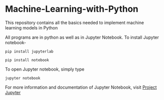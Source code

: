 # Machine-Learning-with-Python
This repository contains all the basics needed to implement machine learning models in Python

All programs are in python as well as in Jupyter Notebook.
To install Jupyter notebook-
```
pip install jupyterlab
```
```
pip install notebook
```
To open Jupyter notebook, simply type
```
jupyter notebook 
```
For more information and documentation of Jupyter Notebook, visit [Project Jupyter](https://jupyter.org/)
